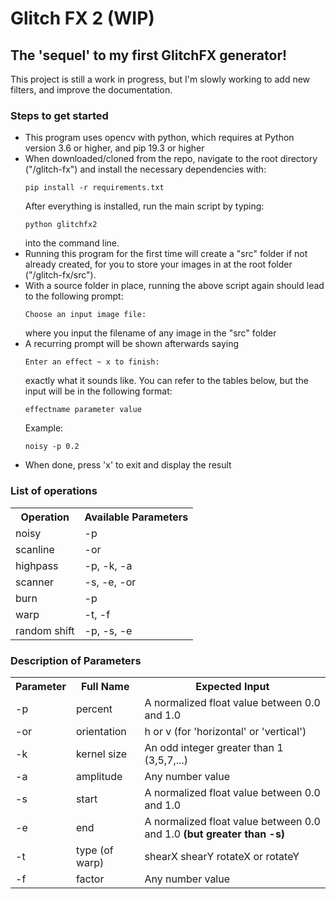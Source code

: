 <h1>Glitch FX 2 (WIP)</h1>
<h2>The 'sequel' to my first GlitchFX generator!</h2>
<p>This project is still a work in progress, but I'm slowly working to add new filters, and improve the documentation.</p>
<h3>Steps to get started</h3>
<ul>
<li>This program uses opencv with python, which requires at Python version 3.6 or higher, and pip 19.3 or higher</li>
<li>When downloaded/cloned from the repo, navigate to the root directory ("/glitch-fx") and install the necessary dependencies with: <pre><code>pip install -r requirements.txt</code></pre>After everything is installed, run the main script by typing:<pre><code>python glitchfx2</code></pre>into the command line.</li><li>Running this program for the first time will create a "src" folder if not already created, for you to store your images in at the root folder ("/glitch-fx/src").</li>
<li>With a source folder in place, running the above script again should lead to the following prompt: <pre><code>Choose an input image file:</code></pre>where you input the filename of any image in the "src" folder</li>
<li>A recurring prompt will be shown afterwards saying <pre><code>Enter an effect ~ x to finish:</code></pre> exactly what it sounds like. You can refer to the tables below, but the input will be in the following format:<pre><code>effectname parameter value</code></pre>Example: <pre><code>noisy -p 0.2</code></pre>
</li>
<li>When done, press 'x' to exit and display the result</li>
</ul>
<h3>List of operations</h3>
<table>
    <tr>
        <th>Operation</th>
        <th>Available Parameters</th>
    </tr>
    <tr><td>noisy</td><td>-p</td></tr>
    <tr><td>scanline</td><td>-or</td></tr>
    <tr><td>highpass</td><td>-p, -k, -a</td></tr>
    <tr><td>scanner</td><td>-s, -e, -or</td></tr>
    <tr><td>burn</td><td>-p</td></tr>
    <tr><td>warp</td><td>-t, -f</td></tr>
    <tr><td>random shift</td><td>-p, -s, -e</td>
</table>
<h3>Description of Parameters</h3>
<table>
    <tr>
        <th>Parameter</th>
        <th>Full Name</th>
        <th>Expected Input</th>
    </tr>
    <tr>
        <td>-p</td>
        <td>percent</td>
        <td>A normalized float value between 0.0 and 1.0</td>
    </tr>
    <tr>
        <td>-or</td>
        <td>orientation</td>
        <td>h or v (for 'horizontal' or 'vertical')</td>
    </tr>
    <tr>
        <td>-k</td>
        <td>kernel size</td>
        <td>An odd integer greater than 1 (3,5,7,...)</td>
    </tr>
    <tr>
        <td>-a</td>
        <td>amplitude</td>
        <td>Any number value</td>
    </tr>
    <tr>
        <td>-s</td>
        <td>start</td>
        <td>A normalized float value between 0.0 and 1.0</td>
    </tr>
    <tr>
        <td>-e</td>
        <td>end</td>
        <td>A normalized float value between 0.0 and 1.0 <strong>(but greater than -s)</strong></td>
    </tr>
    <tr>
        <td>-t</td>
        <td>type (of warp)</td>
        <td>shearX shearY rotateX or rotateY</td>
    </tr>
    <tr>
        <td>-f</td>
        <td>factor</td>
        <td>Any number value</td>
    </tr>
</table>
